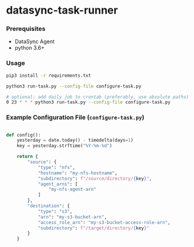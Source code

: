 # datasync-task-runner

### Prerequisites
- DataSync Agent
- python 3.6+

### Usage
```sh
pip3 install -r requirements.txt

python3 run-task.py --config-file configure-task.py

# optional: add daily job to crontab (preferably, use absolute paths)
0 23 * * * python3 run-task.py --config-file configure-task.py

```

### Example Configuration File (`configure-task.py`)

```python

def config():
    yesterday = date.today() - timedelta(days=1)
    key = yesterday.strftime("%Y-%m-%d")

    return {
        "source": {
            "type": "nfs",
            "hostname": "my-nfs-hostname",
            "subdirectory": f"/source/directory/{key}",
            "agent_arns": [
                "my-nfs-agent-arn"
            ]
        }, 
        "destination": {
            "type": "s3",
            "arn": "my-s3-bucket-arn",
            "access_role_arn": "my-s3-bucket-access-role-arn",
            "subdirectory": f"/target/directory/{key}"
        }
    }

```

